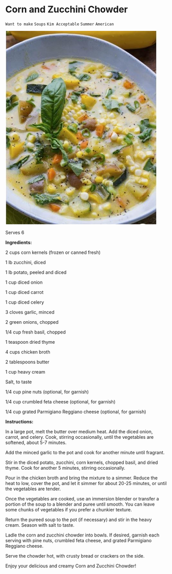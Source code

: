 # Corn and Zucchini Chowder

`Want to make` `Soups` `Kim Acceptable` `Summer` `American`

![Image_20240430_100900.jpeg](image/Image_20240430_100900.jpeg)

Serves 6

**Ingredients:**

2 cups corn kernels (frozen or canned fresh)

1 lb zucchini, diced

1 lb potato, peeled and diced

1 cup diced onion

1 cup diced carrot

1 cup diced celery

3 cloves garlic, minced

2 green onions, chopped

1/4 cup fresh basil, chopped

1 teaspoon dried thyme

4 cups chicken broth

2 tablespoons butter

1 cup heavy cream

Salt, to taste

1/4 cup pine nuts (optional, for garnish)

1/4 cup crumbled feta cheese (optional, for garnish)

1/4 cup grated Parmigiano Reggiano cheese (optional, for garnish)

**Instructions:**

In a large pot, melt the butter over medium heat. Add the diced onion, carrot, and celery. Cook, stirring occasionally, until the vegetables are softened, about 5-7 minutes.

Add the minced garlic to the pot and cook for another minute until fragrant.

Stir in the diced potato, zucchini, corn kernels, chopped basil, and dried thyme. Cook for another 5 minutes, stirring occasionally.

Pour in the chicken broth and bring the mixture to a simmer. Reduce the heat to low, cover the pot, and let it simmer for about 20-25 minutes, or until the vegetables are tender.

Once the vegetables are cooked, use an immersion blender or transfer a portion of the soup to a blender and puree until smooth. You can leave some chunks of vegetables if you prefer a chunkier texture.

Return the pureed soup to the pot (if necessary) and stir in the heavy cream. Season with salt to taste.

Ladle the corn and zucchini chowder into bowls. If desired, garnish each serving with pine nuts, crumbled feta cheese, and grated Parmigiano Reggiano cheese.

Serve the chowder hot, with crusty bread or crackers on the side.

Enjoy your delicious and creamy Corn and Zucchini Chowder!

